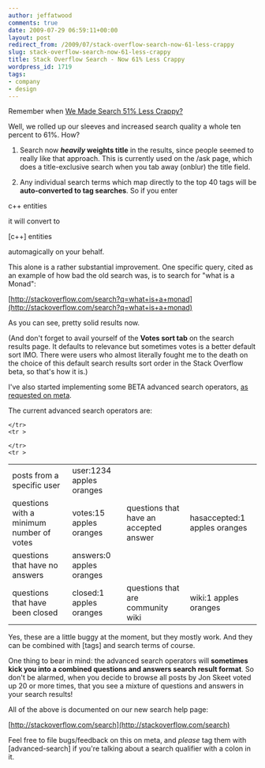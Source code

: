```yaml
---
author: jeffatwood
comments: true
date: 2009-07-29 06:59:11+00:00
layout: post
redirect_from: /2009/07/stack-overflow-search-now-61-less-crappy
slug: stack-overflow-search-now-61-less-crappy
title: Stack Overflow Search - Now 61% Less Crappy
wordpress_id: 1719
tags:
- company
- design
---
```



Remember when [We Made Search 51% Less Crappy?](http://blog.stackoverflow.com/2008/10/stack-overflow-search-now-51-less-crappy/)



Well, we rolled up our sleeves and increased search quality a whole ten percent to 61%. How?







  1. Search now **_heavily_ weights title** in the results, since people seemed to really like that approach. This is currently used on the /ask page, which does a title-exclusive search when you tab away (onblur) the title field.




  2. Any individual search terms which map directly to the top 40 tags will be **auto-converted to tag searches**. So if you enter



c++ entities



 it will convert to 



[c++] entities



automagically on your behalf.




This alone is a rather substantial improvement. One specific query,  cited as an example of how bad the old search was, is to search for "what is a Monad":



[http://stackoverflow.com/search?q=what+is+a+monad](http://stackoverflow.com/search?q=what+is+a+monad)



As you can see, pretty solid results now.



(And don't forget to avail yourself of the **Votes sort tab** on the search results page. It defaults to relevance but sometimes votes is a better default sort IMO. There were users who almost literally fought me to the death on the choice of this default search results sort order in the Stack Overflow beta, so that's how it is.)



I've also started implementing some BETA advanced search operators, [as requested on meta](http://meta.stackoverflow.com/questions/1114/additional-search-features-syntax). 



The current advanced search operators are:



<table cellpadding="5" width="600" id="advanced-search" >
    <tr >

    
<td >posts from a specific user
</td>
    
<td >user:1234 apples oranges
</td>
    </tr>    
    <tr >
    
<td >questions with a minimum number of votes
</td>
    
<td >votes:15 apples oranges
</td>

    </tr>
    <tr >
    
<td >questions that have an accepted answer
</td>
    
<td >hasaccepted:1 apples oranges
</td>
    </tr>
    <tr >
    
<td >questions that have no answers
</td>

    
<td >answers:0 apples oranges
</td>
    </tr>
    <tr >
    
<td >questions that have been closed
</td>
    
<td >closed:1 apples oranges
</td>

    </tr>
    <tr >
    
<td >questions that are community wiki
</td>
    
<td >wiki:1 apples oranges
</td>
    </tr>
    </table>



Yes, these are a little buggy at the moment, but they mostly work. And they can be combined with [tags] and search terms of course. 



One thing to bear in mind: the advanced search operators will **sometimes kick you into a combined questions and answers search result format**. So don't be alarmed, when you decide to browse all posts by Jon Skeet voted up 20 or more times, that you see a mixture of questions and answers in your search results!



All of the above is documented on our new search help page:



[http://stackoverflow.com/search](http://stackoverflow.com/search)



Feel free to file bugs/feedback on this on meta, and _please_ tag them with [advanced-search] if you're talking about a search qualifier with a colon in it.


